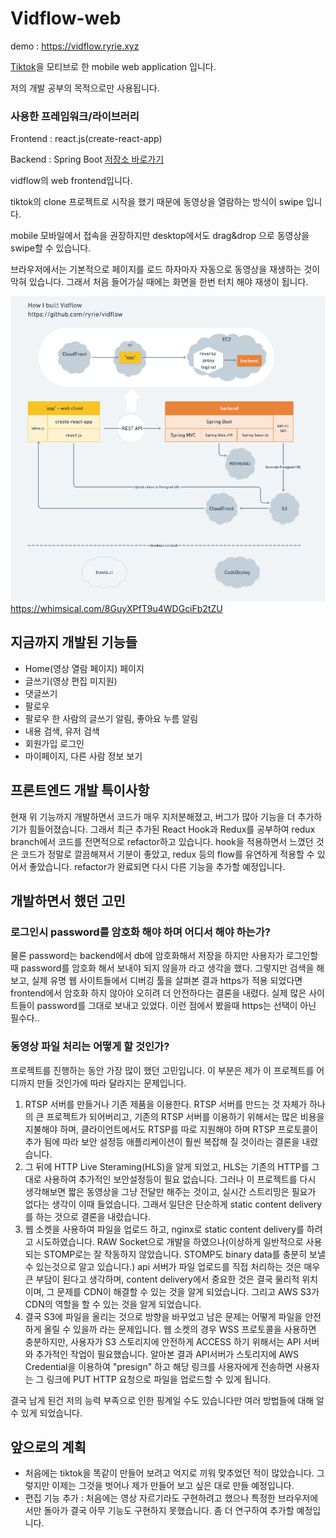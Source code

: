 # Vidflow-web

demo : https://vidflow.ryrie.xyz

[Tiktok](https://www.tiktok.com)을 모티브로 한 mobile web application 입니다.

저의 개발 공부의 목적으로만 사용됩니다. 

### 사용한 프레임워크/라이브러리

Frontend : react.js(create-react-app)

Backend : Spring Boot [저장소 바로가기](https://github.com/ryrie/vidflow)

vidflow의 web frontend입니다. 

tiktok의 clone 프로젝트로 시작을 했기 때문에 동영상을 열람하는 방식이 swipe 입니다. 

mobile 모바일에서 접속을 권장하지만 desktop에서도 drag&drop 으로 동영상을 swipe할 수 있습니다.

브라우저에서는 기본적으로 페이지를 로드 하자마자 자동으로 동영상을 재생하는 것이 막혀 있습니다. 그래서 처음 들어가실 때에는 화면을 한번 터치 해야 재생이 됩니다.

![](docs/structure.png)https://whimsical.com/8GuyXPfT9u4WDGciFb2tZU

## 지금까지 개발된 기능들

- Home(영상 열람 페이지) 페이지
- 글쓰기(영상 편집 미지원)
- 댓글쓰기
- 팔로우
- 팔로우 한 사람의 글쓰기 알림, 좋아요 누름 알림
- 내용 검색, 유저 검색
- 회원가입 로그인
- 마이페이지, 다른 사람 정보 보기

## 프론트엔드 개발 특이사항

현재 위 기능까지 개발하면서 코드가 매우 지저분해졌고, 버그가 많아 기능을 더 추가하기가 힘들어졌습니다. 그래서 최근 추가된 React Hook과 Redux를 공부하여 redux branch에서 코드를 전면적으로 refactor하고 있습니다. hook을 적용하면서 느꼈던 것은 코드가 정말로 깔끔해져서 기분이 좋았고, redux 등의 flow를 유연하게 적용할 수 있어서 좋았습니다.
refactor가 완료되면 다시 다른 기능을 추가할 예정입니다.

## 개발하면서 했던 고민

### 로그인시 password를 암호화 해야 하며 어디서 해야 하는가?
물론 password는 backend에서 db에 암호화해서 저장을 하지만 사용자가 로그인할때 password를 암호화 해서 보내야 되지 않을까 라고 생각을 했다. 그렇지만 검색을 해보고, 실제 유명 웹 사이트들에서 디버깅 툴을 살펴본 결과 https가 적용 되었다면 frontend에서 암호화 하지 않아야 오히려 더 안전하다는 결론을 내렸다. 실제 많은 사이트들이 password를 그대로 보내고 있었다. 이런 점에서 봤을때 https는 선택이 아닌 필수다..

### 동영상 파일 처리는 어떻게 할 것인가?

프로젝트를 진행하는 동안 가장 많이 했던 고민입니다. 이 부분은 제가 이 프로젝트를 어디까지 만들 것인가에 따라 달라지는 문제입니다. 

1. RTSP 서버를 만들거나 기존 제품을 이용한다. RTSP 서버를 만드는 것 자체가 하나의 큰 프로젝트가 되어버리고, 기존의 RTSP 서버를 이용하기 위해서는 많은 비용을 지불해야 하며, 클라이언트에서도 RTSP를 따로 지원해야 하며 RTSP 프로토콜이 추가 됨에 따라 보안 설정등 애플리케이션이 훨씬 복잡해 질 것이라는 결론을 내렸습니다.
2. 그 뒤에 HTTP Live Steraming(HLS)을 알게 되었고, HLS는 기존의 HTTP를 그대로 사용하여 추가적인 보안설정등이 필요 없습니다. 그러나 이 프로젝트를 다시 생각해보면 짧은 동영상을 그냥 전달만 해주는 것이고, 실시간 스트리밍은 필요가 없다는 생각이 이때 들었습니다. 그래서 일단은 단순하게 static content delivery를 하는 것으로 결론을 내렸습니다.
3. 웹 소켓을 사용하여 파일을 업로드 하고, nginx로 static content delivery를 하려고 시도하였습니다. RAW Socket으로 개발을 하였으나(이상하게 일반적으로 사용되는 STOMP로는 잘 작동하지 않았습니다. STOMP도 binary data를 충분히 보낼 수 있는것으로 알고 있습니다.) api 서버가 파일 업로드를 직접 처리하는 것은 매우 큰 부담이 된다고 생각하며, content delivery에서 중요한 것은 결국 물리적 위치이며, 그 문제를 CDN이 해결할 수 있는 것을 알게 되었습니다. 그리고 AWS S3가 CDN의 역할을 할 수 있는 것을 알게 되었습니다.
4. 결국 S3에 파일을 올리는 것으로 방향을 바꾸었고 남은 문제는 어떻게 파일을 안전하게 올릴 수 있을까 라는 문제입니다. 웹 소켓의 경우 WSS 프로토콜을 사용하면 충분하지만, 사용자가 S3 스토리지에 안전하게 ACCESS 하기 위해서는 API 서버와 추가적인 작업이 필요했습니다. 알아본 결과 API서버가 스토리지에 AWS Credential을 이용하여 "presign" 하고 해당 링크를 사용자에게 전송하면 사용자는 그 링크에 PUT HTTP 요청으로 파일을 업로드할 수 있게 됩니다.

결국 남게 된건 저의 능력 부족으로 인한 핑계일 수도 있습니다만 여러 방법들에 대해 알수 있게 되었습니다. 


## 앞으로의 계획

- 처음에는 tiktok을 똑같이 만들어 보려고 억지로 끼워 맞추었던 적이 많았습니다. 그렇지만 이제는 그것을 벗어나 제가 만들어 보고 싶은 대로 만들 예정입니다.
- 편집 기능 추가 : 처음에는 영상 자르기라도 구현하려고 했으나 특정한 브라우저에서만 돌아가 결국 아무 기능도 구현하지 못했습니다. 좀 더 연구하여 추가할 예정입니다.

